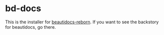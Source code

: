 # bd-docs
This is the installer for [beautidocs-reborn](https://github.com/DeveloLongScript/beautidocs-reborn). If you want to see the backstory for beautidocs, go there.

